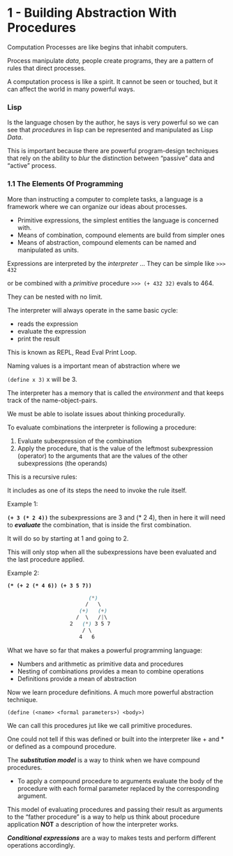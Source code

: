 # 1 - Building Abstraction With Procedures

Computation Processes are like begins that inhabit computers.

Process manipulate _data,_ people create programs, they are a pattern of rules that direct processes.

A computation process is like a spirit. It cannot be seen or touched, but it can affect the world in many powerful ways.

### Lisp

Is the language chosen by the author, he says is very powerful so we can see that _procedures_ in lisp can be represented and manipulated as Lisp _Data_.

This is important because there are powerful program-design techniques that rely on the ability to _blur_ the distinction between “passive” data and “active” process.

### 1.1 The Elements Of Programming

More than instructing a computer to complete tasks, a language is a framework where we can organize our ideas about processes.

- Primitive expressions, the simplest entities the language is concerned with.
- Means of combination, compound elements are build from simpler ones
- Means of abstraction, compound elements can be named and manipulated as units.

Expressions are interpreted by the _interpreter_ … They can be simple like `>>> 432`

or be combined with a _primitive_ procedure `>>> (+ 432 32)` evals to 464.

They can be nested with no limit.

The interpreter will always operate in the same basic cycle:

- reads the expression
- evaluate the expression
- print the result

This is known as REPL, Read Eval Print Loop.

Naming values is a important mean of abstraction where we

`(define x 3)` x will be 3.

The interpreter has a memory that is called the _environment_ and that keeps track of the name-object-pairs.

We must be able to isolate issues about thinking procedurally.

To evaluate combinations the interpreter is following a procedure:

1. Evaluate subexpression of the combination
2. Apply the procedure, that is the value of the leftmost subexpression (operator) to the arguments that are the values of the other subexpressions (the operands)

This is a recursive rules:

It includes as one of its steps the need to invoke the rule itself.

Example 1:

**`(+ 3 (* 2 4))`** the subexpressions are 3 and (\* 2 4), then in here it will need to **_evaluate_** the combination, that is inside the first combination.

It will do so by starting at 1 and going to 2.

This will only stop when all the subexpressions have been evaluated and the last procedure applied.

Example 2:

**`(* (+ 2 (* 4 6)) (+ 3 5 7))`**

```scss
                          (*)
                         /   \
                       (+)   (+)
                      /  \   /|\
                    2   (*) 3 5 7
                        / \
                       4   6
```

What we have so far that makes a powerful programming language:

- Numbers and arithmetic as primitive data and procedures
- Nesting of combinations provides a mean to combine operations
- Definitions provide a mean of abstraction

Now we learn procedure definitions. A much more powerful abstraction technique.

`(define (<name> <formal parameters>) <body>)`

We can call this procedures jut like we call primitive procedures.

One could not tell if this was defined or built into the interpreter like + and \* or defined as a compound procedure.

The **_substitution model_** is a way to think when we have compound procedures.

- To apply a compound procedure to arguments evaluate the body of the procedure with each formal parameter replaced by the corresponding argument.

This model of evaluating procedures and passing their result as arguments to the “father procedure” is a way to help us think about procedure application **NOT** a description of how the interpreter works.

**_Conditional expressions_** are a way to makes tests and perform different operations accordingly.
